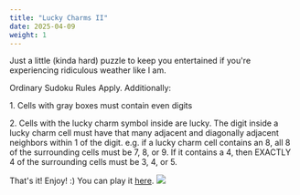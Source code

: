 ```yaml
---
title: "Lucky Charms II"
date: 2025-04-09
weight: 1
---
```


<p>Just a little (kinda hard) puzzle to keep you entertained if you're experiencing ridiculous weather like I am.</p>
<p>
Ordinary Sudoku Rules Apply. Additionally:
</p>
<p>
1. Cells with gray boxes must contain even digits
</p>
<p>
2. Cells with the lucky charm symbol inside are lucky. The digit inside a lucky charm cell must have that many adjacent and diagonally adjacent neighbors within 1 of the digit. e.g. if a lucky charm cell contains an 8, all 8 of the surrounding cells must be 7, 8, or 9. If it contains a 4, then EXACTLY 4 of the surrounding cells must be 3, 4, or 5.
</p>
<p>That's it! Enjoy! :)
You can play it <a href="https://tinyurl.com/luckyCharmsII">here</a>.

<img src="/Dateien/bild.php?data=906d01fb-25205-303030454a422d31"/>
</p>